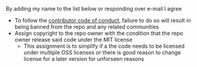 By adding my name to the list below or responding over e-mail I agree
- To follow the [contributor code of conduct](https://github.com/beattyml1/metatonic/blob/master/CodeOfConduct.md), failure to do so will result in being banned from the repo and any related communities
- Assign copyright to the repo owner with the condition that the repo owner release said code under the MIT license
  - This assignment is to simplify if a the code needs to be licensed under multiple OSS licenses or there is good reason to change license for a later version for unforseen reasons
